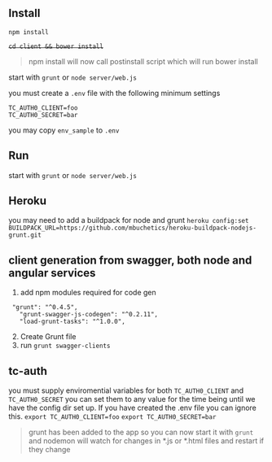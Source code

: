 ## Install

`npm install`

~~`cd client && bower install`~~

>npm install will now call postinstall script which will run bower install

start with `grunt` or `node server/web.js`

you must create a `.env` file with the following minimum settings
```
TC_AUTH0_CLIENT=foo
TC_AUTH0_SECRET=bar
```
you may copy `env_sample` to `.env`


## Run

start with `grunt` or `node server/web.js`

## Heroku
you may need to add a buildpack for node and grunt
`heroku config:set BUILDPACK_URL=https://github.com/mbuchetics/heroku-buildpack-nodejs-grunt.git`

## client generation from swagger, both node and angular services

1.  add npm modules required for code gen  

 ```
  "grunt": "^0.4.5",
    "grunt-swagger-js-codegen": "^0.2.11",
    "load-grunt-tasks": "^1.0.0",
```
2.  Create Grunt file
3. run `grunt swagger-clients`


## tc-auth
 you must supply enviromential variables for both  `TC_AUTH0_CLIENT` and `TC_AUTH0_SECRET` you can set them to any value for the time being until we have the config dir set up.  If you have created the .env file you can ignore this.
 ```export TC_AUTH0_CLIENT=foo```
 ```export TC_AUTH0_SECRET=bar```


 > grunt has been added to the app so you can now start it with `grunt` and nodemon will watch for changes in *.js or *.html files and restart if they change
